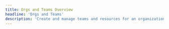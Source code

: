 ```yaml
---
title: Orgs and Teams Overview
headline: 'Orgs and Teams'
description: 'Create and manage teams and resources for an organization.'
---
```

